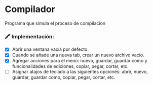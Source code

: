 # Compilador
Programa que simula el proceso de compilacion


### 🖍 **Implementación:**

- [x] Abrir una ventana vacía por defecto.
- [x] Cuando se añade una nueva tab, crear un nuevo archivo vacío.
- [x] Agregar acciones para el menú: nuevo, guardar, guardar como y funcionalidades de ediciones, copiar, pegar, cortar, etc.
- [ ] Asignar atajos de teclado a las siguientes opciones: abrir, nuevo, guardar, guardar como, copiar, pegar, cortar, etc.
